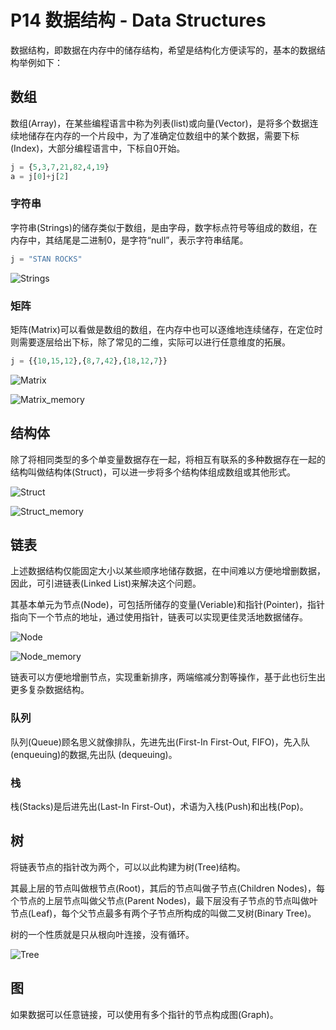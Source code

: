 # P14 数据结构 - Data Structures

数据结构，即数据在内存中的储存结构，希望是结构化方便读写的，基本的数据结构举例如下：

## 数组

数组(Array)，在某些编程语言中称为列表(list)或向量(Vector)，是将多个数据连续地储存在内存的一个片段中，为了准确定位数组中的某个数据，需要下标(Index)，大部分编程语言中，下标自0开始。

```python
j = {5,3,7,21,82,4,19}
a = j[0]+j[2]
```

### 字符串

字符串(Strings)的储存类似于数组，是由字母，数字标点符号等组成的数组，在内存中，其结尾是二进制0，是字符“null”，表示字符串结尾。

```python
j = "STAN ROCKS"
```

![Strings](https://cdn.jsdelivr.net/gh/huchangjun-sjtu/picbed/image/20240127181426.png)

### 矩阵

矩阵(Matrix)可以看做是数组的数组，在内存中也可以逐维地连续储存，在定位时则需要逐层给出下标，除了常见的二维，实际可以进行任意维度的拓展。

```python
j = {{10,15,12},{8,7,42},{18,12,7}}
```

![Matrix](https://cdn.jsdelivr.net/gh/huchangjun-sjtu/picbed/image/20240127181706.png)

![Matrix_memory](https://cdn.jsdelivr.net/gh/huchangjun-sjtu/picbed/image/20240127181843.png)

## 结构体

除了将相同类型的多个单变量数据存在一起，将相互有联系的多种数据存在一起的结构叫做结构体(Struct)，可以进一步将多个结构体组成数组或其他形式。

![Struct](https://cdn.jsdelivr.net/gh/huchangjun-sjtu/picbed/image/20240127182252.png)

![Struct_memory](https://cdn.jsdelivr.net/gh/huchangjun-sjtu/picbed/image/20240127182336.png)

## 链表

上述数据结构仅能固定大小以某些顺序地储存数据，在中间难以方便地增删数据，因此，可引进链表(Linked List)来解决这个问题。

其基本单元为节点(Node)，可包括所储存的变量(Veriable)和指针(Pointer)，指针指向下一个节点的地址，通过使用指针，链表可以实现更佳灵活地数据储存。

![Node](https://cdn.jsdelivr.net/gh/huchangjun-sjtu/picbed/image/20240127182801.png)

![Node_memory](https://cdn.jsdelivr.net/gh/huchangjun-sjtu/picbed/image/20240127183626.png)

链表可以方便地增删节点，实现重新排序，两端缩减分割等操作，基于此也衍生出更多复杂数据结构。

### 队列

队列(Queue)顾名思义就像排队，先进先出(First-In First-Out, FIFO)，先入队(enqueuing)的数据,先出队
(dequeuing)。

### 栈

栈(Stacks)是后进先出(Last-In First-Out)，术语为入栈(Push)和出栈(Pop)。

## 树

将链表节点的指针改为两个，可以以此构建为树(Tree)结构。

其最上层的节点叫做根节点(Root)，其后的节点叫做子节点(Children Nodes)，每个节点的上层节点叫做父节点(Parent Nodes)，最下层没有子节点的节点叫做叶节点(Leaf)，每个父节点最多有两个子节点所构成的叫做二叉树(Binary Tree)。

树的一个性质就是只从根向叶连接，没有循环。

![Tree](https://cdn.jsdelivr.net/gh/huchangjun-sjtu/picbed/image/20240127192516.png)

## 图

如果数据可以任意链接，可以使用有多个指针的节点构成图(Graph)。
